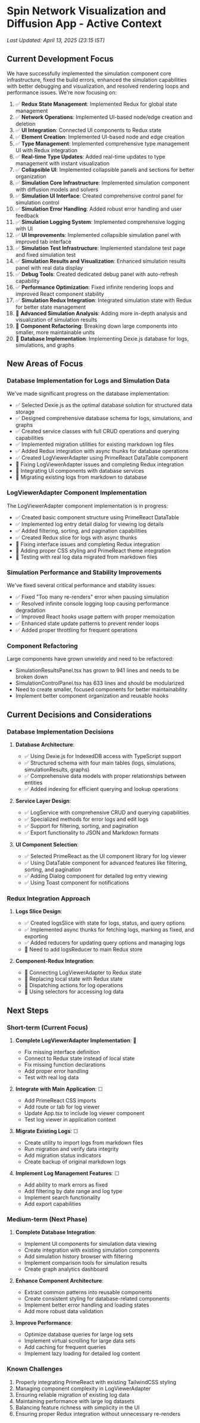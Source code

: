 # Spin Network Visualization and Diffusion App - Active Context

*Last Updated: April 13, 2025 (23:15 IST)*

## Current Development Focus

We have successfully implemented the simulation component core infrastructure, fixed the build errors, enhanced the simulation capabilities with better debugging and visualization, and resolved rendering loops and performance issues. We're now focusing on:

1. ✅ **Redux State Management**: Implemented Redux for global state management
2. ✅ **Network Operations**: Implemented UI-based node/edge creation and deletion
3. ✅ **UI Integration**: Connected UI components to Redux state
4. ✅ **Element Creation**: Implemented UI-based node and edge creation
5. ✅ **Type Management**: Implemented comprehensive type management UI with Redux integration
6. ✅ **Real-time Type Updates**: Added real-time updates to type management with instant visualization
7. ✅ **Collapsible UI**: Implemented collapsible panels and sections for better organization
8. ✅ **Simulation Core Infrastructure**: Implemented simulation component with diffusion models and solvers
9. ✅ **Simulation UI Interface**: Created comprehensive control panel for simulation control
10. ✅ **Simulation Error Handling**: Added robust error handling and user feedback
11. ✅ **Simulation Logging System**: Implemented comprehensive logging with UI
12. ✅ **UI Improvements**: Implemented collapsible simulation panel with improved tab interface
13. ✅ **Simulation Test Infrastructure**: Implemented standalone test page and fixed simulation test
14. ✅ **Simulation Results and Visualization**: Enhanced simulation results panel with real data display
15. ✅ **Debug Tools**: Created dedicated debug panel with auto-refresh capability
16. ✅ **Performance Optimization**: Fixed infinite rendering loops and improved React component stability
17. ✅ **Simulation Redux Integration**: Integrated simulation state with Redux for better state management
18. 🔄 **Advanced Simulation Analysis**: Adding more in-depth analysis and visualization of simulation results
19. 🔄 **Component Refactoring**: Breaking down large components into smaller, more maintainable units
20. 🔄 **Database Implementation**: Implementing Dexie.js database for logs, simulations, and graphs

## New Areas of Focus

### Database Implementation for Logs and Simulation Data
We've made significant progress on the database implementation:
- ✅ Selected Dexie.js as the optimal database solution for structured data storage
- ✅ Designed comprehensive database schema for logs, simulations, and graphs
- ✅ Created service classes with full CRUD operations and querying capabilities
- ✅ Implemented migration utilities for existing markdown log files
- ✅ Added Redux integration with async thunks for database operations
- ✅ Created LogViewerAdapter using PrimeReact DataTable component
- 🔄 Fixing LogViewerAdapter issues and completing Redux integration
- 🔄 Integrating UI components with database services
- 🔄 Migrating existing logs from markdown to database

### LogViewerAdapter Component Implementation
The LogViewerAdapter component implementation is in progress:
- ✅ Created basic component structure using PrimeReact DataTable
- ✅ Implemented log entry detail dialog for viewing log details
- ✅ Added filtering, sorting, and pagination capabilities
- ✅ Created Redux slice for logs with async thunks
- 🔄 Fixing interface issues and completing Redux integration
- 🔄 Adding proper CSS styling and PrimeReact theme integration
- 🔄 Testing with real log data migrated from markdown files

### Simulation Performance and Stability Improvements
We've fixed several critical performance and stability issues:
- ✅ Fixed "Too many re-renders" error when pausing simulation
- ✅ Resolved infinite console logging loop causing performance degradation
- ✅ Improved React hooks usage pattern with proper memoization
- ✅ Enhanced state update patterns to prevent render loops
- ✅ Added proper throttling for frequent operations

### Component Refactoring
Large components have grown unwieldy and need to be refactored:
- SimulationResultsPanel.tsx has grown to 941 lines and needs to be broken down
- SimulationControlPanel.tsx has 633 lines and should be modularized
- Need to create smaller, focused components for better maintainability
- Implement better component organization and reusable hooks

## Current Decisions and Considerations

### Database Implementation Decisions
1. **Database Architecture**:
   - ✅ Using Dexie.js for IndexedDB access with TypeScript support
   - ✅ Structured schema with four main tables (logs, simulations, simulationResults, graphs)
   - ✅ Comprehensive data models with proper relationships between entities
   - ✅ Added indexing for efficient querying and lookup operations

2. **Service Layer Design**:
   - ✅ LogService with comprehensive CRUD and querying capabilities
   - ✅ Specialized methods for error logs and edit logs
   - ✅ Support for filtering, sorting, and pagination
   - ✅ Export functionality to JSON and Markdown formats

3. **UI Component Selection**:
   - ✅ Selected PrimeReact as the UI component library for log viewer
   - ✅ Using DataTable component for advanced features like filtering, sorting, and pagination
   - ✅ Adding Dialog component for detailed log entry viewing
   - ✅ Using Toast component for notifications

### Redux Integration Approach
1. **Logs Slice Design**:
   - ✅ Created logsSlice with state for logs, status, and query options
   - ✅ Implemented async thunks for fetching logs, marking as fixed, and exporting
   - ✅ Added reducers for updating query options and managing logs
   - 🔄 Need to add logsReducer to main Redux store

2. **Component-Redux Integration**:
   - 🔄 Connecting LogViewerAdapter to Redux state
   - 🔄 Replacing local state with Redux state
   - 🔄 Dispatching actions for log operations
   - 🔄 Using selectors for accessing log data

## Next Steps

### Short-term (Current Focus)
1. **Complete LogViewerAdapter Implementation**: 🔄
   - Fix missing interface definition
   - Connect to Redux state instead of local state
   - Fix missing function declarations
   - Add proper error handling
   - Test with real log data

2. **Integrate with Main Application**: ☐
   - Add PrimeReact CSS imports
   - Add route or tab for log viewer
   - Update App.tsx to include log viewer component
   - Test log viewer in application context

3. **Migrate Existing Logs**: ☐
   - Create utility to import logs from markdown files
   - Run migration and verify data integrity
   - Add migration status indicators
   - Create backup of original markdown logs

4. **Implement Log Management Features**: ☐
   - Add ability to mark errors as fixed
   - Add filtering by date range and log type
   - Implement search functionality
   - Add export capabilities

### Medium-term (Next Phase)
1. **Complete Database Integration**:
   - Implement UI components for simulation data viewing
   - Create integration with existing simulation components
   - Add simulation history browser with filtering
   - Implement comparison tools for simulation results
   - Create graph analytics dashboard

2. **Enhance Component Architecture**:
   - Extract common patterns into reusable components
   - Create consistent styling for database-related components
   - Implement better error handling and loading states
   - Add more robust data validation

3. **Improve Performance**:
   - Optimize database queries for large log sets
   - Implement virtual scrolling for large data sets
   - Add caching for frequent queries
   - Implement lazy loading for detailed log content

### Known Challenges
1. Properly integrating PrimeReact with existing TailwindCSS styling
2. Managing component complexity in LogViewerAdapter
3. Ensuring reliable migration of existing log data
4. Maintaining performance with large log datasets
5. Balancing feature richness with simplicity in the UI
6. Ensuring proper Redux integration without unnecessary re-renders